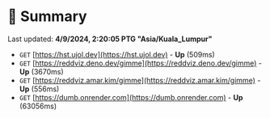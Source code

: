 # 📖 Summary
Last updated: **4/9/2024, 2:20:05 PTG "Asia/Kuala_Lumpur"**

- `GET` [https://hst.ujol.dev](https://hst.ujol.dev) - **Up** (509ms)
- `GET` [https://reddviz.deno.dev/gimme](https://reddviz.deno.dev/gimme) - **Up** (3670ms)
- `GET` [https://reddviz.amar.kim/gimme](https://reddviz.amar.kim/gimme) - **Up** (556ms)
- `GET` [https://dumb.onrender.com](https://dumb.onrender.com) - **Up** (63056ms)
